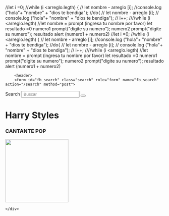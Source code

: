 //let i =0;
//while (i <arreglo.legth) {
//	let nombre - arreglo [i];
//console.log ("hola"+ "nombre" + "dios te bendiga");
//do{
//	let nombre - arreglo [i];
//	console.log ("hola"+ "nombre" + "dios te bendiga");
//	i++;
////while (i <arreglo.legth)
//let nombre = prompt (ingresa tu nombre por favor)
let resultado =0
numero1 prompt("digite su numero");
numero2 prompt("digite su numero");
resultado alert (numero1 + numero2)
//let i =0;
//while (i <arreglo.legth) {
//	let nombre - arreglo [i];
//console.log ("hola"+ "nombre" + "dios te bendiga");
//do{
//	let nombre - arreglo [i];
//	console.log ("hola"+ "nombre" + "dios te bendiga");
//	i++;
////while (i <arreglo.legth)
//let nombre = prompt (ingresa tu nombre por favor)
let resultado =0
numero1 prompt("digite su numero");
numero2 prompt("digite su numero");
resultado alert (numero1 + numero2)
<link href="styles/style.css" rel="stylesheet" type="main.css.css">
	<title>Harry Styles-Biografia, Datos, Familia|Famous Birthdays</title>
</head>
<div id="mainclass">
<body>
	<div id="global">
		
		
		<header> 
		<form id="fb_search" class="search" role="form" name="fb_search" action="/search" method="post">
<label for="main-search" class="sr-only">Search</label>
<input autocomplete="off" id="main-search" type="search" name="q" placeholder=" Buscar " class="form-control search search-bar" aria-label="Enter Celebrity or Date" maxlength="80">
<button type="submit" class="btn btn-search" aria-label="Search" title="Search"><em class="icn icn-search"></em></button>
</form>
        <h1>Harry Styles</h1>
       <h3>CANTANTE POP</h3>
       <img src="styles-harry-image.jpg"width="200" height="200">

    </div>
</body>
